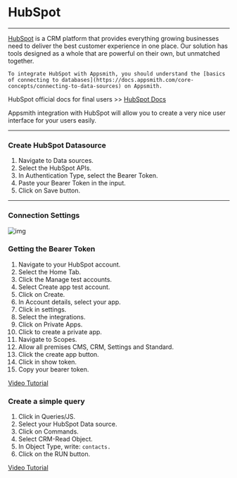# HubSpot
---------------------------------------------
[HubSpot](https://www.hubspot.es/) is a CRM platform that provides everything growing businesses need to deliver the best customer experience in one place. Our solution has tools designed as a whole that are powerful on their own, but unmatched together.

```
To integrate HubSpot with Appsmith, you should understand the [basics of connecting to databases](https://docs.appsmith.com/core-concepts/connecting-to-data-sources) on Appsmith.
```

HubSpot official docs for final users >> [HubSpot Docs](https://knowledge.hubspot.com)

Appsmith integration with HubSpot will allow you to create a very nice user interface for your users easily.

--------------------------------------------

### Create HubSpot Datasource

1. Navigate to Data sources.
2. Select the HubSpot APIs.
3. In Authentication Type, select the Bearer Token.
4. Paste your Bearer Token in the input.
5. Click on Save button.

--------------------------------------------
### Connection Settings

![img](/01_introduction/Settings.png)


### Getting the Bearer Token

1. Navigate to your HubSpot account.
2. Select the Home Tab.
3. Click the Manage test accounts.
4. Select Create app test account.
5. Click on Create.
6. In Account details, select your app.
7. Click in settings.
8. Select the integrations.
9. Click on Private Apps.
10. Click to create a private app.
11. Navigate to Scopes.
12. Allow all premises CMS, CRM, Settings and Standard.
13. Click the create app button.
14. Click in show token.
15. Copy your bearer token.

[Video Tutorial](https://www.loom.com/share/98597557a3aa4601bb4e97f67b87d57a)

### Create a simple query

1. Click in Queries/JS.
2. Select your HubSpot Data source.
3. Click on Commands. 
4. Select CRM-Read Object.
5. In Object Type, write: ` contacts. `
6. Click on the RUN button.

[Video Tutorial](https://www.loom.com/share/feaf65f742ac48d1b62ca36c412966f2)